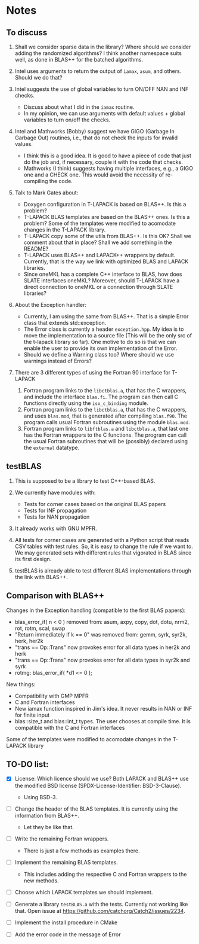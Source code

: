 # Notes

## To discuss

1. Shall we consider sparse data in the library? Where should we consider adding the randomized algorithms? I think another namespace suits well, as done in BLAS++ for the batched algorithms.

2. Intel uses arguments to return the output of `iamax`, `asum`, and others. Should we do that?

3. Intel suggests the use of global variables to turn ON/OFF NAN and INF checks.
   - Discuss about what I did in the `iamax` routine.
   - In my opinion, we can use arguments with default values + global variables to turn on/off the checks.

4. Intel and Mathworks (Bobby) suggest we have GIGO (Garbage In Garbage Out) routines, i.e., that do not check the inputs for invalid values.
   - I think this is a good idea. It is good to have a piece of code that just do the job and, if necessary, couple it with the code that checks.
   - Mathworks (I think) suggests having multiple interfaces, e.g., a GIGO one and a CHECK one. This would avoid the necessity of re-compiling the code.

5. Talk to Mark Gates about:
   - Doxygen configuration in T-LAPACK is based on BLAS++. Is this a problem?
   - T-LAPACK BLAS templates are based on the BLAS++ ones. Is this a problem? Some of the templates were modified to acomodate changes in the T-LAPACK library.
   - T-LAPACK copy some of the utils from BLAS++. Is this OK? Shall we comment about that in place? Shall we add something in the README?
   - T-LAPACK uses BLAS++ and LAPACK++ wrappers by default. Currently, that is the way we link with optimized BLAS and LAPACK libraries.
   - Since oneMKL has a complete C++ interface to BLAS, how does SLATE interfaces oneMKL? Moreover, should T-LAPACK have a direct connection to oneMKL or a connection through SLATE libraries?

6. About the Exception handler:
   - Currently, I am using the same from BLAS++. That is a simple Error class that extends std::exception.
   - The Error class is currently a header `exception.hpp`. My idea is to move the implementation to a source file (This will be the only src of the t-lapack library so far). One motive to do so is that we can enable the user to provide its own implementation of the Error.
   - Should we define a Warning class too? Where should we use warnings instead of Errors?

7. There are 3 different types of using the Fortran 90 interface for T-LAPACK
   1. Fortran program links to the `libctblas.a`, that has the C wrappers, and include the interface `blas.fi`. The program can then call C functions directly using the `iso_c_binding` module.
   2. Fortran program links to the `libctblas.a`, that has the C wrappers, and uses `blas.mod`, that is generated after compiling `blas.f90`. The program calls usual Fortran subroutines using the module `blas.mod`.
   3. Fortran program links to `libftblas.a` and `libctblas.a`, that last one has the Fortran wrappers to the C functions. The program can call the usual Fortran subroutines that will be (possibly) declared using the `external` datatype.

## testBLAS

1. This is supposed to be a library to test C++-based BLAS.

2. We currently have modules with:
   - Tests for corner cases based on the original BLAS papers
   - Tests for INF propagation
   - Tests for NAN propagation

3. It already works with GNU MPFR.

4. All tests for corner cases are generated with a Python script that reads CSV tables with test rules. So, it is easy to change the rule if we want to. We may generated sets with different rules that vigorated in BLAS since its first design.

5. testBLAS is already able to test different BLAS implementations through the link with BLAS++.

## Comparison with BLAS++

Changes in the Exception handling (compatible to the first BLAS papers):
- blas_error_if( n < 0 ) removed from:
asum, axpy, copy, dot, dotu, nrm2, rot, rotm, scal, swap
- "Return immediately if k == 0" was removed from:
gemm, syrk, syr2k, herk, her2k
- "trans == Op::Trans" now provokes error for all data types in her2k and herk
- "trans == Op::Trans" now provokes error for all data types in syr2k and syrk
- rotmg: blas_error_if( *d1 <= 0 );

New things:
- Compatibility with GMP MPFR
- C and Fortran interfaces
- New iamax function inspired in Jim's idea. It never results in NAN or INF for finite input
- blas::size_t and blas::int_t types. The user chooses at compile time. It is compatible with the C and Fortran interfaces

Some of the templates were modified to acomodate changes in the T-LAPACK library

## TO-DO list:

- [x] License: Which licence should we use? Both LAPACK and BLAS++ use the modified BSD license (SPDX-License-Identifier: BSD-3-Clause).
   - Using BSD-3.

- [ ] Change the header of the BLAS templates. It is currently using the information from BLAS++.
   - Let they be like that.

- [ ] Write the remaining Fortran wrappers.
   - There is just a few methods as examples there.

- [ ] Implement the remaining BLAS templates.
   - This includes adding the respective C and Fortran wrappers to the new methods.

- [ ] Choose which LAPACK templates we should implement.

- [ ] Generate a library `testBLAS.a` with the tests. Currently not working like that. Open issue at https://github.com/catchorg/Catch2/issues/2234.

- [ ] Implement the install procedure in CMake

- [ ] Add the error code in the message of Error